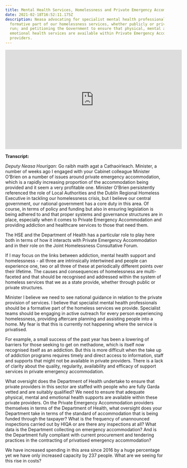 ```yaml
---
title: Mental Health Services, Homelessness and Private Emergency Accommodation
date: 2021-02-18T16:52:11.175Z
description: Neasa advocating for specialist mental health professionals to be a
  formative part of our homelessness services, whether publicly or privately
  run; and petitioning the Government to ensure that physical, mental and
  emotional health services are available within Private Emergency Accommodation
  providers.
---
```

<iframe width="560" height="315" src="https://www.youtube.com/embed/h-gRHNxHC68" frameborder="0" allow="accelerometer; autoplay; clipboard-write; encrypted-media; gyroscope; picture-in-picture" allowfullscreen></iframe>

**Transcript:**

*Deputy Neasa Hourigan:* Go raibh maith agat a Cathaoirleach. Minister, a number of weeks ago I engaged with your Cabinet colleague Minister O’Brien on a number of issues around private emergency accommodation, which is a rapidly increasing proportion of the accommodation being provided and it seem a very profitable one. Minister O’Brien persistently referenced the role of Local Authorities and the Dublin Regional Homeless Executive in tackling our homelessness crisis, but I believe our central government, our national government has a core duty in this area. Of course, in terms of policy and funding but also in ensuring legislation is being adhered to and that proper systems and governance structures are in place, especially when it comes to Private Emergency Accommodation and providing addiction and healthcare services to those that need them.

The HSE and the Department of Health has a particular role to play here both in terms of how it interacts with Private Emergency Accommodation and in their role on the Joint Homelessness Consultative Forum.

If I may focus on the links between addiction, mental health support and homelessness - all three are intrinsically intertwined and people can experience one, two or all three of these at periodically different points over their lifetime. The causes and consequences of homelessness are multi-faceted and that should be recognised and addressed within the system of homeless services that we as a state provide, whether through public or private structures.

Minister I believe we need to see national guidance in relation to the private provision of services. I believe that specialist mental health professionals should be a formative part of the homeless services we provide. Specialist teams should be engaging in active outreach for every person experiencing homelessness, providing aftercare planning and assisting people into a home. My fear is that this is currently not happening where the service is privatised.

For example, a small success of the past year has been a lowering of barriers for those seeking to get on methadone, which is itself now recognised itself as an addiction. But this is more difficult when the take up of addiction programs requires timely and direct access to information, staff and supports that might not be available in private providers. There is a lack of clarity about the quality, regularity, availability and efficacy of support services in private emergency accommodation.

What oversight does the Department of Health undertake to ensure that private providers in this sector are staffed with people who are fully Garda vetted and are suitably qualified? We need to ensure that adequate physical, mental and emotional health supports are available within these private providers. On the Private Emergency Accommodation providers themselves in terms of the Department of Health, what oversight does your Department take in terms of the standard of accommodation that is being funded through the taxpayer? What is the frequency of unannounced inspections carried out by HIQA or are there any inspections at all? What data is the Department collecting on emergency accommodation? And is the Department fully compliant with current procurement and tendering practices in the contracting of privatised emergency accommodation?

We have increased spending in this area since 2016 by a huge percentage yet we have only increased capacity by 237 people. What are we seeing for this rise in costs?